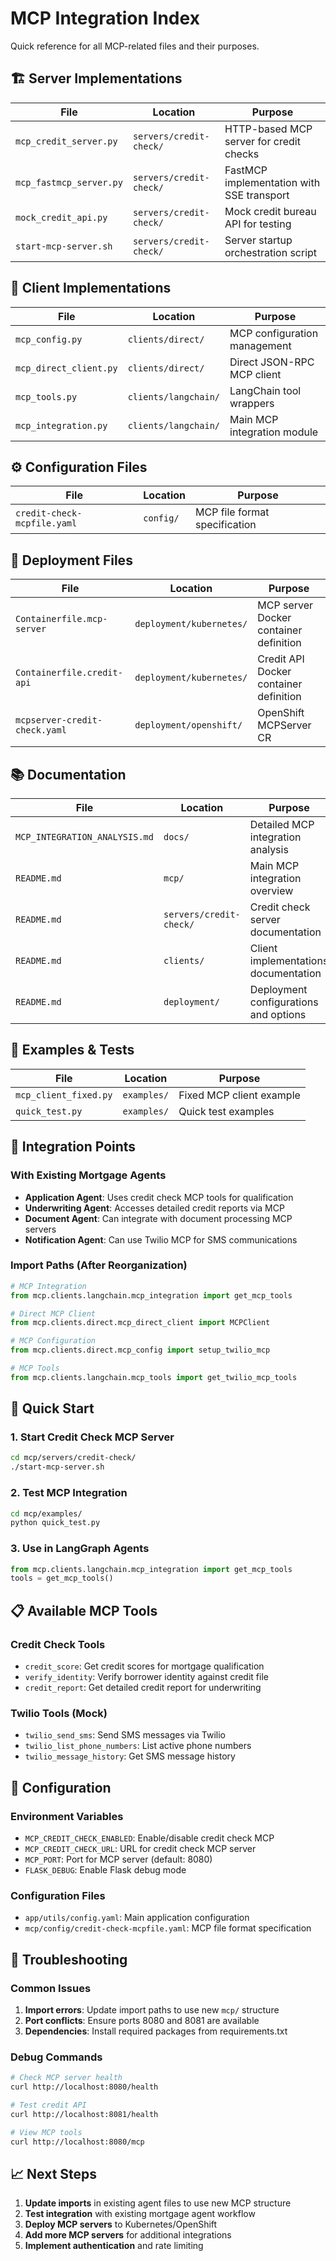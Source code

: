 # MCP Integration Index

Quick reference for all MCP-related files and their purposes.

## 🏗️ Server Implementations

| File | Location | Purpose |
|------|----------|---------|
| `mcp_credit_server.py` | `servers/credit-check/` | HTTP-based MCP server for credit checks |
| `mcp_fastmcp_server.py` | `servers/credit-check/` | FastMCP implementation with SSE transport |
| `mock_credit_api.py` | `servers/credit-check/` | Mock credit bureau API for testing |
| `start-mcp-server.sh` | `servers/credit-check/` | Server startup orchestration script |

## 🔌 Client Implementations

| File | Location | Purpose |
|------|----------|---------|
| `mcp_config.py` | `clients/direct/` | MCP configuration management |
| `mcp_direct_client.py` | `clients/direct/` | Direct JSON-RPC MCP client |
| `mcp_tools.py` | `clients/langchain/` | LangChain tool wrappers |
| `mcp_integration.py` | `clients/langchain/` | Main MCP integration module |

## ⚙️ Configuration Files

| File | Location | Purpose |
|------|----------|---------|
| `credit-check-mcpfile.yaml` | `config/` | MCP file format specification |

## 🚀 Deployment Files

| File | Location | Purpose |
|------|----------|---------|
| `Containerfile.mcp-server` | `deployment/kubernetes/` | MCP server Docker container definition |
| `Containerfile.credit-api` | `deployment/kubernetes/` | Credit API Docker container definition |
| `mcpserver-credit-check.yaml` | `deployment/openshift/` | OpenShift MCPServer CR |

## 📚 Documentation

| File | Location | Purpose |
|------|----------|---------|
| `MCP_INTEGRATION_ANALYSIS.md` | `docs/` | Detailed MCP integration analysis |
| `README.md` | `mcp/` | Main MCP integration overview |
| `README.md` | `servers/credit-check/` | Credit check server documentation |
| `README.md` | `clients/` | Client implementations documentation |
| `README.md` | `deployment/` | Deployment configurations and options |

## 🧪 Examples & Tests

| File | Location | Purpose |
|------|----------|---------|
| `mcp_client_fixed.py` | `examples/` | Fixed MCP client example |
| `quick_test.py` | `examples/` | Quick test examples |

## 🔗 Integration Points

### With Existing Mortgage Agents
- **Application Agent**: Uses credit check MCP tools for qualification
- **Underwriting Agent**: Accesses detailed credit reports via MCP
- **Document Agent**: Can integrate with document processing MCP servers
- **Notification Agent**: Can use Twilio MCP for SMS communications

### Import Paths (After Reorganization)
```python
# MCP Integration
from mcp.clients.langchain.mcp_integration import get_mcp_tools

# Direct MCP Client
from mcp.clients.direct.mcp_direct_client import MCPClient

# MCP Configuration
from mcp.clients.direct.mcp_config import setup_twilio_mcp

# MCP Tools
from mcp.clients.langchain.mcp_tools import get_twilio_mcp_tools
```

## 🚀 Quick Start

### 1. Start Credit Check MCP Server
```bash
cd mcp/servers/credit-check/
./start-mcp-server.sh
```

### 2. Test MCP Integration
```bash
cd mcp/examples/
python quick_test.py
```

### 3. Use in LangGraph Agents
```python
from mcp.clients.langchain.mcp_integration import get_mcp_tools
tools = get_mcp_tools()
```

## 📋 Available MCP Tools

### Credit Check Tools
- `credit_score`: Get credit scores for mortgage qualification
- `verify_identity`: Verify borrower identity against credit file
- `credit_report`: Get detailed credit report for underwriting

### Twilio Tools (Mock)
- `twilio_send_sms`: Send SMS messages via Twilio
- `twilio_list_phone_numbers`: List active phone numbers
- `twilio_message_history`: Get SMS message history

## 🔧 Configuration

### Environment Variables
- `MCP_CREDIT_CHECK_ENABLED`: Enable/disable credit check MCP
- `MCP_CREDIT_CHECK_URL`: URL for credit check MCP server
- `MCP_PORT`: Port for MCP server (default: 8080)
- `FLASK_DEBUG`: Enable Flask debug mode

### Configuration Files
- `app/utils/config.yaml`: Main application configuration
- `mcp/config/credit-check-mcpfile.yaml`: MCP file format specification

## 🐛 Troubleshooting

### Common Issues
1. **Import errors**: Update import paths to use new `mcp/` structure
2. **Port conflicts**: Ensure ports 8080 and 8081 are available
3. **Dependencies**: Install required packages from requirements.txt

### Debug Commands
```bash
# Check MCP server health
curl http://localhost:8080/health

# Test credit API
curl http://localhost:8081/health

# View MCP tools
curl http://localhost:8080/mcp
```

## 📈 Next Steps

1. **Update imports** in existing agent files to use new MCP structure
2. **Test integration** with existing mortgage agent workflow
3. **Deploy MCP servers** to Kubernetes/OpenShift
4. **Add more MCP servers** for additional integrations
5. **Implement authentication** and rate limiting
